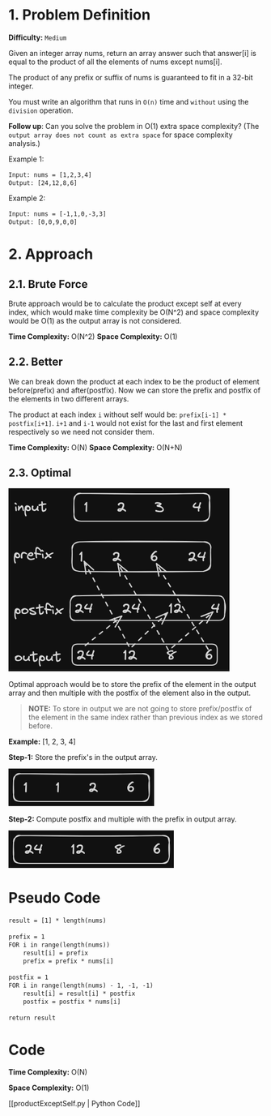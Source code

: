 # 1. Problem Definition

**Difficulty:** `Medium`

Given an integer array nums, return an array answer such that answer[i] is equal to the product of all the elements of nums except nums[i].

The product of any prefix or suffix of nums is guaranteed to fit in a 32-bit integer.

You must write an algorithm that runs in `O(n)` time and `without` using the `division` operation.

**Follow up**: Can you solve the problem in O(1) extra space complexity? (The `output array does not count as extra space` for space complexity analysis.)
 

Example 1:

```
Input: nums = [1,2,3,4]
Output: [24,12,8,6]
```

Example 2:

```
Input: nums = [-1,1,0,-3,3]
Output: [0,0,9,0,0]
```

# 2. Approach

## 2.1. Brute Force

Brute approach would be to calculate the product except self at every index, which would make time complexity be O(N^2) and space complexity would be O(1) as the output array is not considered.

**Time Complexity:** O(N^2)
**Space Complexity:** O(1)

## 2.2. Better

We can break down the product at each index to be the product of element before(prefix) and after(postfix). Now we can store the prefix and postfix of the elements in two different arrays.

The product at each index `i` without self would be: `prefix[i-1] * postfix[i+1]`. `i+1` and `i-1` would not exist for the last and first element respectively so we need not consider them.

**Time Complexity:** O(N)
**Space Complexity:** O(N+N)

## 2.3. Optimal

![Image](image.png)

Optimal approach would be to store the prefix of the element in the output array and then multiple with the postfix of the element also in the output.

> **NOTE:** 
> To store in output we are not going to store prefix/postfix of the element in the same index rather than previous index as we stored before.

**Example:** [1, 2, 3, 4]

**Step-1:** Store the prefix's in the output array.

![alt text](image-1.png)

**Step-2:** Compute postfix and multiple with the prefix in output array.

![alt text](image-2.png)


# Pseudo Code

```
result = [1] * length(nums)

prefix = 1
FOR i in range(length(nums))
    result[i] = prefix
    prefix = prefix * nums[i]

postfix = 1
FOR i in range(length(nums) - 1, -1, -1)
    result[i] = result[i] * postfix
    postfix = postfix * nums[i]

return result
```

# Code

**Time Complexity:** O(N)

**Space Complexity:** O(1)

[[productExceptSelf.py | Python Code]]
